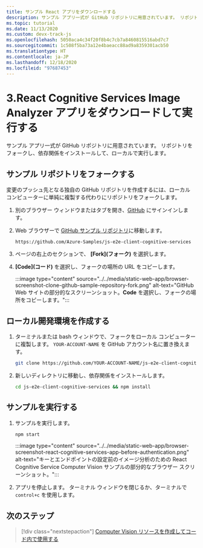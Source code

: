 ```yaml
---
title: サンプル React アプリをダウンロードする
description: サンプル アプリ一式が GitHub リポジトリに用意されています。 リポジトリをフォークし、依存関係をインストールして、ローカルで実行します。
ms.topic: tutorial
ms.date: 11/13/2020
ms.custom: devx-track-js
ms.openlocfilehash: 5050aca4c34f20f8b4c7cb7a8460815516abd7c7
ms.sourcegitcommit: 1c508f5ba73a12e4baeacc88ad9a8359301acb50
ms.translationtype: HT
ms.contentlocale: ja-JP
ms.lasthandoff: 12/18/2020
ms.locfileid: "97687453"
---
```

# <a name="3-download-and-run-the-react-cognitive-services-image-analyzer-app"></a>3.React Cognitive Services Image Analyzer アプリをダウンロードして実行する

サンプル アプリ一式が GitHub リポジトリに用意されています。 リポジトリをフォークし、依存関係をインストールして、ローカルで実行します。

## <a name="fork-the-sample-repo"></a>サンプル リポジトリをフォークする

変更のプッシュ先となる独自の GitHub リポジトリを作成するには、ローカル コンピューターに単純に複製する代わりにリポジトリをフォークします。 

1. 別のブラウザー ウィンドウまたはタブを開き、<a href="https://github.com/login" target="_blank">GitHub</a> にサインインします。 
1. Web ブラウザーで <a href="https://github.com/Azure-Samples/js-e2e-client-cognitive-services" target="_blank">GitHub サンプル リポジトリ</a>に移動します。 

    ```http
    https://github.com/Azure-Samples/js-e2e-client-cognitive-services
    ```

1. ページの右上のセクションで、 **[Fork]\(フォーク\)** を選択します。 
1. **[Code]\(コード\)** を選択し、フォークの場所の URL をコピーします。 

    :::image type="content" source="../../media/static-web-app/browser-screenshot-clone-github-sample-repository-fork.png" alt-text="GitHub Web サイトの部分的なスクリーンショット。**Code** を選択し、フォークの場所をコピーします。":::    

## <a name="create-local-development-environment"></a>ローカル開発環境を作成する

1. ターミナルまたは bash ウィンドウで、フォークをローカル コンピューターに複製します。 `YOUR-ACCOUNT-NAME` を GitHub アカウント名に置き換えます。

    ```bash
    git clone https://github.com/YOUR-ACCOUNT-NAME/js-e2e-client-cognitive-services
    ```

1. 新しいディレクトリに移動し、依存関係をインストールします。 

    ```bash
    cd js-e2e-client-cognitive-services && npm install
    ```

## <a name="run-sample"></a>サンプルを実行する

1. サンプルを実行します。 

    ```bash
    npm start
    ```

    :::image type="content" source="../../media/static-web-app/browser-screenshot-react-cognitive-services-app-before-authentication.png" alt-text="キーとエンドポイントの設定前のイメージ分析のための React Cognitive Service Computer Vision サンプルの部分的なブラウザー スクリーンショット。":::    
    
1. アプリを停止します。 ターミナル ウィンドウを閉じるか、ターミナルで `control+c` を使用します。 
    
## <a name="next-step"></a>次のステップ

> [!div class="nextstepaction"]
> [Computer Vision リソースを作成してコード内で使用する](create-computer-vision-resource-use-in-code.md) 